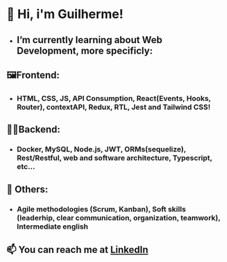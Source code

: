 # 👋 Hi, i'm Guilherme!
- ## I’m currently learning about Web Development, more specificly:
## 🖼️Frontend:
- ### HTML, CSS, JS, API Consumption, React(Events, Hooks, Router), contextAPI, Redux, RTL, Jest and Tailwind CSS!
## 👨‍💻Backend:
- ### Docker, MySQL, Node.js, JWT, ORMs(sequelize), Rest/Restful, web and software architecture, Typescript, etc...
## 🔀 Others:
- ### Agile methodologies (Scrum, Kanban), Soft skills (leaderhip, clear communication, organization, teamwork), Intermediate english
## 📫 You can reach me at <a href="https://www.linkedin.com/in/guihallmann/"> LinkedIn </a>
